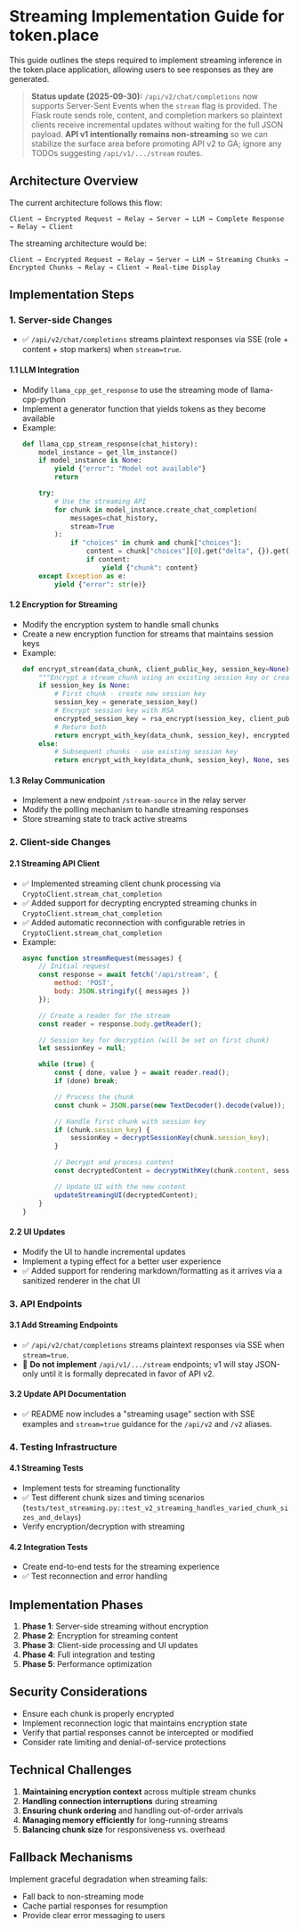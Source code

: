 # Streaming Implementation Guide for token.place

This guide outlines the steps required to implement streaming inference in the token.place application, allowing users to see responses as they are generated.

> **Status update (2025-09-30):** `/api/v2/chat/completions` now supports Server-Sent Events when the `stream` flag is provided. The Flask route sends role, content, and completion markers so plaintext clients receive incremental updates without waiting for the full JSON payload. **API v1 intentionally remains non-streaming** so we can stabilize the surface area before promoting API v2 to GA; ignore any TODOs suggesting `/api/v1/.../stream` routes.

## Architecture Overview

The current architecture follows this flow:
```
Client → Encrypted Request → Relay → Server → LLM → Complete Response → Relay → Client
```

The streaming architecture would be:
```
Client → Encrypted Request → Relay → Server → LLM → Streaming Chunks → Encrypted Chunks → Relay → Client → Real-time Display
```

## Implementation Steps

### 1. Server-side Changes

- ✅ `/api/v2/chat/completions` streams plaintext responses via SSE (role + content + stop markers) when `stream=true`.

#### 1.1 LLM Integration
- Modify `llama_cpp_get_response` to use the streaming mode of llama-cpp-python
- Implement a generator function that yields tokens as they become available
- Example:
  ```python
  def llama_cpp_stream_response(chat_history):
      model_instance = get_llm_instance()
      if model_instance is None:
          yield {"error": "Model not available"}
          return

      try:
          # Use the streaming API
          for chunk in model_instance.create_chat_completion(
              messages=chat_history,
              stream=True
          ):
              if "choices" in chunk and chunk["choices"]:
                  content = chunk["choices"][0].get("delta", {}).get("content", "")
                  if content:
                      yield {"chunk": content}
      except Exception as e:
          yield {"error": str(e)}
  ```

#### 1.2 Encryption for Streaming
- Modify the encryption system to handle small chunks
- Create a new encryption function for streams that maintains session keys
- Example:
  ```python
  def encrypt_stream(data_chunk, client_public_key, session_key=None):
      """Encrypt a stream chunk using an existing session key or create a new one"""
      if session_key is None:
          # First chunk - create new session key
          session_key = generate_session_key()
          # Encrypt session key with RSA
          encrypted_session_key = rsa_encrypt(session_key, client_public_key)
          # Return both
          return encrypt_with_key(data_chunk, session_key), encrypted_session_key, session_key
      else:
          # Subsequent chunks - use existing session key
          return encrypt_with_key(data_chunk, session_key), None, session_key
  ```

#### 1.3 Relay Communication
- Implement a new endpoint `/stream-source` in the relay server
- Modify the polling mechanism to handle streaming responses
- Store streaming state to track active streams

### 2. Client-side Changes

#### 2.1 Streaming API Client
- ✅ Implemented streaming client chunk processing via `CryptoClient.stream_chat_completion`
- ✅ Added support for decrypting encrypted streaming chunks in `CryptoClient.stream_chat_completion`
- ✅ Added automatic reconnection with configurable retries in `CryptoClient.stream_chat_completion`
- Example:
  ```javascript
  async function streamRequest(messages) {
      // Initial request
      const response = await fetch('/api/stream', {
          method: 'POST',
          body: JSON.stringify({ messages })
      });

      // Create a reader for the stream
      const reader = response.body.getReader();

      // Session key for decryption (will be set on first chunk)
      let sessionKey = null;

      while (true) {
          const { done, value } = await reader.read();
          if (done) break;

          // Process the chunk
          const chunk = JSON.parse(new TextDecoder().decode(value));

          // Handle first chunk with session key
          if (chunk.session_key) {
              sessionKey = decryptSessionKey(chunk.session_key);
          }

          // Decrypt and process content
          const decryptedContent = decryptWithKey(chunk.content, sessionKey);

          // Update UI with the new content
          updateStreamingUI(decryptedContent);
      }
  }
  ```

#### 2.2 UI Updates
- Modify the UI to handle incremental updates
- Implement a typing effect for a better user experience
- ✅ Added support for rendering markdown/formatting as it arrives via a sanitized renderer in the chat UI

### 3. API Endpoints

#### 3.1 Add Streaming Endpoints
- ✅ `/api/v2/chat/completions` streams plaintext responses via SSE when `stream=true`.
- 🚫 **Do not implement** `/api/v1/.../stream` endpoints; v1 will stay JSON-only until it is formally deprecated in favor of API v2.

#### 3.2 Update API Documentation
- ✅ README now includes a "streaming usage" section with SSE examples and `stream=true`
  guidance for the `/api/v2` and `/v2` aliases.

### 4. Testing Infrastructure

#### 4.1 Streaming Tests
- Implement tests for streaming functionality
- ✅ Test different chunk sizes and timing scenarios (`tests/test_streaming.py::test_v2_streaming_handles_varied_chunk_sizes_and_delays`)
- Verify encryption/decryption with streaming

#### 4.2 Integration Tests
- Create end-to-end tests for the streaming experience
- ✅ Test reconnection and error handling

## Implementation Phases

1. **Phase 1**: Server-side streaming without encryption
2. **Phase 2**: Encryption for streaming content
3. **Phase 3**: Client-side processing and UI updates
4. **Phase 4**: Full integration and testing
5. **Phase 5**: Performance optimization

## Security Considerations

- Ensure each chunk is properly encrypted
- Implement reconnection logic that maintains encryption state
- Verify that partial responses cannot be intercepted or modified
- Consider rate limiting and denial-of-service protections

## Technical Challenges

1. **Maintaining encryption context** across multiple stream chunks
2. **Handling connection interruptions** during streaming
3. **Ensuring chunk ordering** and handling out-of-order arrivals
4. **Managing memory efficiently** for long-running streams
5. **Balancing chunk size** for responsiveness vs. overhead

## Fallback Mechanisms

Implement graceful degradation when streaming fails:
- Fall back to non-streaming mode
- Cache partial responses for resumption
- Provide clear error messaging to users
